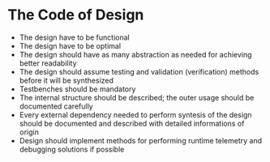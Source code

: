 # The Code of Design

- The design have to be functional
- The design have to be optimal
- The design should have as many abstraction as needed for achieving better readability
- The design should assume testing and validation (verification) methods before it will be synthesized
- Testbenches should be mandatory
- The internal structure should be described; the outer usage should be documented carefully
- Every external dependency needed to perform syntesis of the design should be documented and described with detailed informations of origin
- Design should implement methods for performing runtime telemetry and debugging solutions if possible
